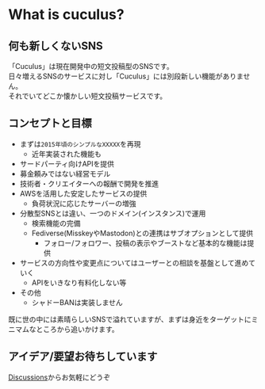 # What is cuculus?

## 何も新しくないSNS
「Cuculus」は現在開発中の短文投稿型のSNSです。  
日々増えるSNSのサービスに対し「Cuculus」には別段新しい機能がありません。  
それでいてどこか懐かしい短文投稿サービスです。

## コンセプトと目標
- まずは`2015年頃のシンプルなXXXXX`を再現
  - 近年実装された機能も
- サードパーティ向けAPIを提供
- 募金頼みではない経営モデル
- 技術者・クリエイターへの報酬で開発を推進
- AWSを活用した安定したサービスの提供
  - 負荷状況に応じたサーバーの増強
- 分散型SNSとは違い、一つのドメイン(インスタンス)で運用
  - 検索機能の完備
  - Fediverse(MisskeyやMastodon)との連携はサブオプションとして提供
    - フォロー/フォロワー、投稿の表示やブーストなど基本的な機能は提供
- サービスの方向性や変更点についてはユーザーとの相談を基盤として進めていく
  - APIをいきなり有料化しない等
- その他
  - シャドーBANは実装しません

既に世の中には素晴らしいSNSで溢れていますが、まずは身近をターゲットにミニマムなところから追いかけます。

## アイデア/要望お待ちしています

[Discussions](https://github.com/orgs/cuculus-dev/discussions)からお気軽にどうぞ

<!--

**Here are some ideas to get you started:**

🙋‍♀️ A short introduction - what is your organization all about?
🌈 Contribution guidelines - how can the community get involved?
👩‍💻 Useful resources - where can the community find your docs? Is there anything else the community should know?
🍿 Fun facts - what does your team eat for breakfast?
🧙 Remember, you can do mighty things with the power of [Markdown](https://docs.github.com/github/writing-on-github/getting-started-with-writing-and-formatting-on-github/basic-writing-and-formatting-syntax)
-->
